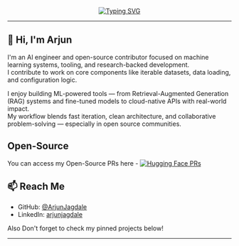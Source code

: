 <div align="center">
  
[![Typing SVG](https://readme-typing-svg.demolab.com?font=Fira+Code&weight=700&size=25&pause=1000&background=FFFFFF00&center=true&vCenter=true&random=true&width=435&lines=I+am+an+AI+Engineer)](https://git.io/typing-svg)

</div>

---

## 👋 Hi, I'm Arjun

I'm an AI engineer and open-source contributor focused on machine learning systems, tooling, and research-backed development.  
I contribute to work on core components like iterable datasets, data loading, and configuration logic.

I enjoy building ML-powered tools — from Retrieval-Augmented Generation (RAG) systems and fine-tuned models to cloud-native APIs with real-world impact.  
My workflow blends fast iteration, clean architecture, and collaborative problem-solving — especially in open source communities.

## Open-Source

You can access my Open-Source PRs here -
[![Hugging Face PRs](https://img.shields.io/badge/HuggingFace-My%20Pull%20Requests-orange?logo=github&logoColor=white)](https://github.com/huggingface/datasets/pulls?q=is%3Apr+author%3AArjunJagdale)

## 📫 Reach Me
- GitHub: [@ArjunJagdale](https://github.com/ArjunJagdale)
- LinkedIn: [arjunjagdale](https://linkedin.com/in/arjun-jagdale)

Also Don't forget to check my pinned projects below!

---
